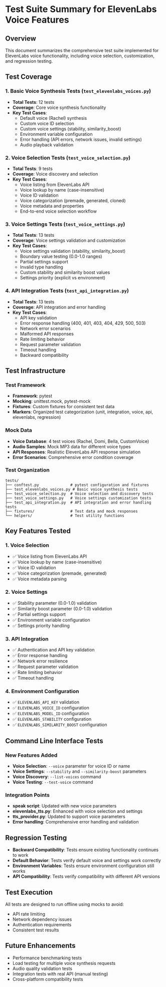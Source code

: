 # Test Suite Summary for ElevenLabs Voice Features

## Overview
This document summarizes the comprehensive test suite implemented for ElevenLabs voice functionality, including voice selection, customization, and regression testing.

## Test Coverage

### 1. Basic Voice Synthesis Tests (`test_elevenlabs_voices.py`)
- **Total Tests**: 12 tests
- **Coverage**: Core voice synthesis functionality
- **Key Test Cases**:
  - Default voice (Rachel) synthesis
  - Custom voice ID selection
  - Custom voice settings (stability, similarity_boost)
  - Environment variable configuration
  - Error handling (API errors, network issues, invalid settings)
  - Audio playback validation

### 2. Voice Selection Tests (`test_voice_selection.py`)
- **Total Tests**: 9 tests
- **Coverage**: Voice discovery and selection
- **Key Test Cases**:
  - Voice listing from ElevenLabs API
  - Voice lookup by name (case-insensitive)
  - Voice ID validation
  - Voice categorization (premade, generated, cloned)
  - Voice metadata and properties
  - End-to-end voice selection workflow

### 3. Voice Settings Tests (`test_voice_settings.py`)
- **Total Tests**: 13 tests
- **Coverage**: Voice settings validation and customization
- **Key Test Cases**:
  - Voice settings validation (stability, similarity_boost)
  - Boundary value testing (0.0-1.0 ranges)
  - Partial settings support
  - Invalid type handling
  - Custom stability and similarity boost values
  - Settings priority (explicit vs environment)

### 4. API Integration Tests (`test_api_integration.py`)
- **Total Tests**: 13 tests
- **Coverage**: API integration and error handling
- **Key Test Cases**:
  - API key validation
  - Error response handling (400, 401, 403, 404, 429, 500, 503)
  - Network error scenarios
  - Malformed API responses
  - Rate limiting behavior
  - Request parameter validation
  - Timeout handling
  - Backward compatibility

## Test Infrastructure

### Test Framework
- **Framework**: pytest
- **Mocking**: unittest.mock, pytest-mock
- **Fixtures**: Custom fixtures for consistent test data
- **Markers**: Organized test categorization (unit, integration, voice, api, elevenlabs, regression)

### Mock Data
- **Voice Database**: 4 test voices (Rachel, Domi, Bella, CustomVoice)
- **Audio Samples**: Mock MP3 data for different voice types
- **API Responses**: Realistic ElevenLabs API response simulation
- **Error Scenarios**: Comprehensive error condition coverage

### Test Organization
```
tests/
├── conftest.py              # pytest configuration and fixtures
├── test_elevenlabs_voices.py # Basic voice synthesis tests
├── test_voice_selection.py  # Voice selection and discovery tests
├── test_voice_settings.py   # Voice settings customization tests
├── test_api_integration.py  # API integration and error handling tests
├── fixtures/                # Test data and mock responses
└── helpers/                 # Test utility functions
```

## Key Features Tested

### 1. Voice Selection
- ✅ Voice listing from ElevenLabs API
- ✅ Voice lookup by name (case-insensitive)
- ✅ Voice ID validation
- ✅ Voice categorization (premade, generated)
- ✅ Voice metadata parsing

### 2. Voice Settings
- ✅ Stability parameter (0.0-1.0) validation
- ✅ Similarity boost parameter (0.0-1.0) validation
- ✅ Partial settings support
- ✅ Environment variable configuration
- ✅ Settings priority handling

### 3. API Integration
- ✅ Authentication and API key validation
- ✅ Error response handling
- ✅ Network error resilience
- ✅ Request parameter validation
- ✅ Rate limiting behavior
- ✅ Timeout handling

### 4. Environment Configuration
- ✅ `ELEVENLABS_API_KEY` validation
- ✅ `ELEVENLABS_VOICE_ID` configuration
- ✅ `ELEVENLABS_MODEL_ID` configuration
- ✅ `ELEVENLABS_STABILITY` configuration
- ✅ `ELEVENLABS_SIMILARITY_BOOST` configuration

## Command Line Interface Tests

### New Features Added
- **Voice Selection**: `--voice` parameter for voice ID or name
- **Voice Settings**: `--stability` and `--similarity-boost` parameters
- **Voice Discovery**: `--list-voices` command
- **Voice Testing**: `--test-voice` command

### Integration Points
- **speak script**: Updated with new voice parameters
- **elevenlabs_tts.py**: Enhanced with voice selection and settings
- **tts_provider.py**: Updated to support voice parameters
- **Error handling**: Comprehensive error handling and validation

## Regression Testing
- **Backward Compatibility**: Tests ensure existing functionality continues to work
- **Default Behavior**: Tests verify default voice and settings work correctly
- **Environment Variables**: Tests ensure environment configuration still works
- **API Compatibility**: Tests verify compatibility with different API versions

## Test Execution
All tests are designed to run offline using mocks to avoid:
- API rate limiting
- Network dependency issues
- Authentication requirements
- Consistent test results

## Future Enhancements
- Performance benchmarking tests
- Load testing for multiple voice synthesis requests
- Audio quality validation tests
- Integration tests with real API (manual testing)
- Cross-platform compatibility tests